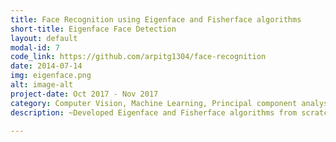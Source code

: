 ```yaml
---
title: Face Recognition using Eigenface and Fisherface algorithms
short-title: Eigenface Face Detection
layout: default
modal-id: 7
code_link: https://github.com/arpitg1304/face-recognition
date: 2014-07-14
img: eigenface.png
alt: image-alt
project-date: Oct 2017 - Nov 2017
category: Computer Vision, Machine Learning, Principal component analysis
description: ~Developed Eigenface and Fisherface algorithms from scratch in MATLAB for face Recognition<br><br>~Implemented Principal Component Analysis using Singular Value Decomposition

---
```

